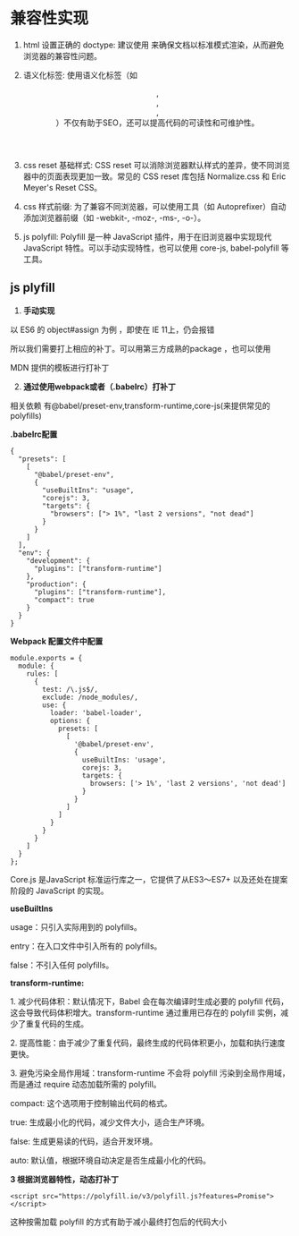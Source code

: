 # 兼容性实现

1. html 设置正确的 doctype: 建议使用 <!DOCTYPE html> 来确保文档以标准模式渲染，从而避免浏览器的兼容性问题。

2. 语义化标签: 使用语义化标签（如 <header>, <footer>, <article>, <section>）不仅有助于SEO，还可以提高代码的可读性和可维护性。

3. css reset 基础样式: CSS reset 可以消除浏览器默认样式的差异，使不同浏览器中的页面表现更加一致。常见的 CSS reset 库包括 Normalize.css 和 Eric Meyer's Reset CSS。

4. css 样式前缀: 为了兼容不同浏览器，可以使用工具（如 Autoprefixer）自动添加浏览器前缀（如 -webkit-, -moz-, -ms-, -o-）。

5. js polyfill: Polyfill 是一种 JavaScript 插件，用于在旧浏览器中实现现代 JavaScript 特性。可以手动实现特性，也可以使用 core-js, babel-polyfill 等工具。

## js plyfill

1. **手动实现**

以 ES6 的 object#assign 为例 ，即使在 IE 11上，仍会报错

所以我们需要打上相应的补丁。可以用第三方成熟的package ，也可以使用

MDN 提供的模板进行打补丁

&#x20;

2. **通过使用webpack或者（.babelrc）打补丁**

相关依赖 有@babel/preset-env,transform-runtime,core-js(来提供常见的 polyfills)

&#x20;

**.babelrc配置**

```
{
  "presets": [
    [
      "@babel/preset-env",
      {
        "useBuiltIns": "usage",
        "corejs": 3,
        "targets": {
          "browsers": ["> 1%", "last 2 versions", "not dead"]
        }
      }
    ]
  ],
  "env": {
    "development": {
      "plugins": ["transform-runtime"]
    },
    "production": {
      "plugins": ["transform-runtime"],
      "compact": true
    }
  }
}

```



**Webpack 配置文件中配置**

```
module.exports = {
  module: {
    rules: [
      {
        test: /\.js$/,
        exclude: /node_modules/,
        use: {
          loader: 'babel-loader',
          options: {
            presets: [
              [
                '@babel/preset-env',
                {
                  useBuiltIns: 'usage',
                  corejs: 3,
                  targets: {
                    browsers: ['> 1%', 'last 2 versions', 'not dead']
                  }
                }
              ]
            ]
          }
        }
      }
    ]
  }
};

```

Core.js 是JavaScript 标准运行库之一，它提供了从ES3～ES7+ 以及还处在提案阶段的 JavaScript 的实现。

&#x20;

**useBuiltIns**

usage：只引入实际用到的 polyfills。

entry：在入口文件中引入所有的 polyfills。

false：不引入任何 polyfills。

**transform-runtime:**

1\. 减少代码体积：默认情况下，Babel 会在每次编译时生成必要的 polyfill 代码，这会导致代码体积增大。transform-runtime 通过重用已存在的 polyfill 实例，减少了重复代码的生成。

2\. 提高性能：由于减少了重复代码，最终生成的代码体积更小，加载和执行速度更快。

3\. 避免污染全局作用域：transform-runtime 不会将 polyfill 污染到全局作用域，而是通过 require 动态加载所需的 polyfill。

compact: 这个选项用于控制输出代码的格式。

true: 生成最小化的代码，减少文件大小，适合生产环境。

false: 生成更易读的代码，适合开发环境。

auto: 默认值，根据环境自动决定是否生成最小化的代码。

&#x20;

**3 根据浏览器特性，动态打补丁**

```
<script src="https://polyfill.io/v3/polyfill.js?features=Promise"></script>
```

&#x20;这种按需加载 polyfill 的方式有助于减小最终打包后的代码大小

